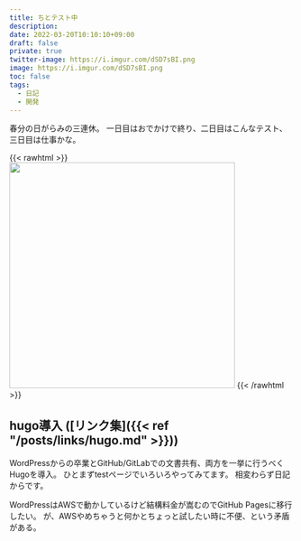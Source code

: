 ```yaml
---
title: ちとテスト中
description: 
date: 2022-03-20T10:10:10+09:00
draft: false
private: true
twitter-image: https://i.imgur.com/dSD7sBI.png
image: https://i.imgur.com/dSD7sBI.png
toc: false
tags:
  - 日記
  - 開発
---
```


春分の日がらみの三連休。
一日目はおでかけで終り、二日目はこんなテスト、三日目は仕事かな。

{{< rawhtml >}}
<img src="https://i.imgur.com/tl02HZc.jpg" width="400" />
{{< /rawhtml >}}

## hugo導入 ([リンク集]({{< ref "/posts/links/hugo.md" >}}))

WordPressからの卒業とGitHub/GitLabでの文書共有、両方を一挙に行うべくHugoを導入。
ひとまずtestページでいろいろやってみてます。
相変わらず日記からです。

WordPressはAWSで動かしているけど結構料金が嵩むのでGitHub Pagesに移行したい。
が、AWSやめちゃうと何かとちょっと試したい時に不便、という矛盾がある。
